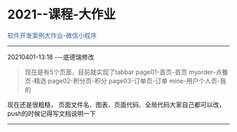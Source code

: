 # 2021--课程-大作业
<font color="#336699">软件开发案例大作业-微信小程序 </font>


******
20210401-13:18  ---底德瑞修改
> 现在是有5个页面，目前就实现了tabbar
> page01-首页-首页
> myorder-点餐页-精选
> page02-积分页-积分
> page03-订单页-订单
> mine-用户个人页-我的

现在还是很粗糙，
页面文件名、图表、页面代码、全局代码大家自己都可以改，push的时候记得写文档说明一下

******
